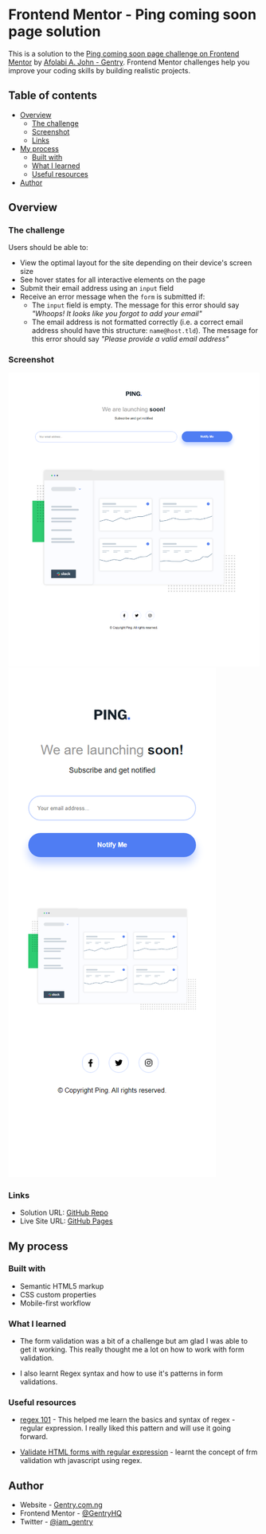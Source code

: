 # Frontend Mentor - Ping coming soon page solution

This is a solution to the [Ping coming soon page challenge on Frontend Mentor](https://www.frontendmentor.io/challenges/ping-single-column-coming-soon-page-5cadd051fec04111f7b848da) by [Afolabi A. John - Gentry](https://gentry.com.ng/). Frontend Mentor challenges help you improve your coding skills by building realistic projects. 

## Table of contents

- [Overview](#overview)
  - [The challenge](#the-challenge)
  - [Screenshot](#screenshot)
  - [Links](#links)
- [My process](#my-process)
  - [Built with](#built-with)
  - [What I learned](#what-i-learned)
  - [Useful resources](#useful-resources)
- [Author](#author)



## Overview

### The challenge

Users should be able to:

- View the optimal layout for the site depending on their device's screen size
- See hover states for all interactive elements on the page
- Submit their email address using an `input` field
- Receive an error message when the `form` is submitted if:
	- The `input` field is empty. The message for this error should say *"Whoops! It looks like you forgot to add your email"*
	- The email address is not formatted correctly (i.e. a correct email address should have this structure: `name@host.tld`). The message for this error should say *"Please provide a valid email address"*

### Screenshot

![Desktop View](./screenshot/screencapture-desktop.png)
![Mobile View](./screenshot/screencapture-mobile.png)




### Links

- Solution URL: [GitHub Repo](https://your-solution-url.com)
- Live Site URL: [GitHub Pages](https://your-live-site-url.com)

## My process

### Built with

- Semantic HTML5 markup
- CSS custom properties
- Mobile-first workflow



### What I learned

- The form validation was a bit of a challenge but am glad I was able to get it working. This really thought me a lot on how to work with form validation.

- I also learnt Regex syntax and how to use it's patterns in form validations.




### Useful resources

- [regex 101](https://www.regexlearn.com/learn/regex101) - This helped me learn the basics and syntax of regex - regular expression. I really liked this pattern and will use it going forward.

- [Validate HTML forms with regular expression](https://www.makeuseof.com/regular-expressions-form-validation-html-javascript/) - learnt the concept of frm validation wth javascript using regex.



## Author

- Website - [Gentry.com.ng](https://www.gentry.com.ng)
- Frontend Mentor - [@GentryHQ](https://www.frontendmentor.io/profile/GentryHQ)
- Twitter - [@iam_gentry](https://www.twitter.com/iam_gentry)



